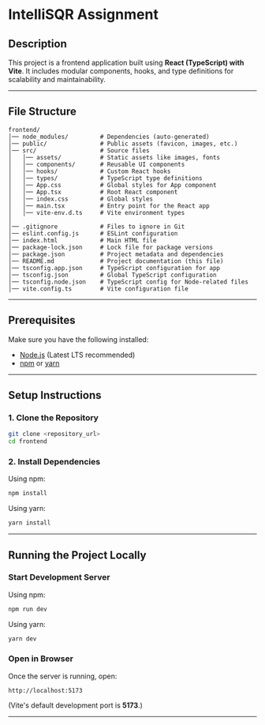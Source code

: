 # IntelliSQR Assignment

## Description

This project is a frontend application built using **React (TypeScript) with Vite**. It includes modular components, hooks, and type definitions for scalability and maintainability.

---

## File Structure

```
frontend/
│── node_modules/         # Dependencies (auto-generated)
│── public/               # Public assets (favicon, images, etc.)
│── src/                  # Source files
│   │── assets/           # Static assets like images, fonts
│   │── components/       # Reusable UI components
│   │── hooks/            # Custom React hooks
│   │── types/            # TypeScript type definitions
│   │── App.css           # Global styles for App component
│   │── App.tsx           # Root React component
│   │── index.css         # Global styles
│   │── main.tsx          # Entry point for the React app
│   │── vite-env.d.ts     # Vite environment types
│
│── .gitignore            # Files to ignore in Git
│── eslint.config.js      # ESLint configuration
│── index.html            # Main HTML file
│── package-lock.json     # Lock file for package versions
│── package.json          # Project metadata and dependencies
│── README.md             # Project documentation (this file)
│── tsconfig.app.json     # TypeScript configuration for app
│── tsconfig.json         # Global TypeScript configuration
│── tsconfig.node.json    # TypeScript config for Node-related files
│── vite.config.ts        # Vite configuration file
```

---

## Prerequisites

Make sure you have the following installed:

- [Node.js](https://nodejs.org/) (Latest LTS recommended)
- [npm](https://www.npmjs.com/) or [yarn](https://yarnpkg.com/)

---

## Setup Instructions

### 1. Clone the Repository

```sh
git clone <repository_url>
cd frontend
```

### 2. Install Dependencies

Using npm:

```sh
npm install
```

Using yarn:

```sh
yarn install
```

---

## Running the Project Locally

### Start Development Server

Using npm:

```sh
npm run dev
```

Using yarn:

```sh
yarn dev
```

### Open in Browser

Once the server is running, open:

```
http://localhost:5173
```

(Vite's default development port is **5173**.)

---

##
